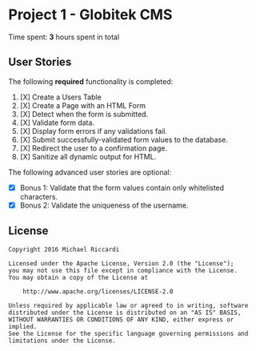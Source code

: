 # Project 1 - Globitek CMS

Time spent: **3** hours spent in total

## User Stories

The following **required** functionality is completed:

1. [X] Create a Users Table
2. [X] Create a Page with an HTML Form
3. [X] Detect when the form is submitted.
4. [X] Validate form data.
5. [X] Display form errors if any validations fail.
6. [X] Submit successfully-validated form values to the database.
7. [X] Redirect the user to a confirmation page.
8. [X] Sanitize all dynamic output for HTML.

The following advanced user stories are optional:

* [X] Bonus 1: Validate that the form values contain only whitelisted characters.
* [X] Bonus 2: Validate the uniqueness of the username.

<!-- ## Video Walkthrough

Here's a walkthrough of implemented user stories:

<img src='http://i.imgur.com/link/to/your/gif/file.gif' title='Video Walkthrough' width='' alt='Video Walkthrough' /> 

GIF created with [LiceCap](http://www.cockos.com/licecap/).

## Notes

Describe any challenges encountered while building the app. -->

## License

    Copyright 2016 Michael Riccardi

    Licensed under the Apache License, Version 2.0 (the "License");
    you may not use this file except in compliance with the License.
    You may obtain a copy of the License at

        http://www.apache.org/licenses/LICENSE-2.0

    Unless required by applicable law or agreed to in writing, software
    distributed under the License is distributed on an "AS IS" BASIS,
    WITHOUT WARRANTIES OR CONDITIONS OF ANY KIND, either express or implied.
    See the License for the specific language governing permissions and
    limitations under the License.